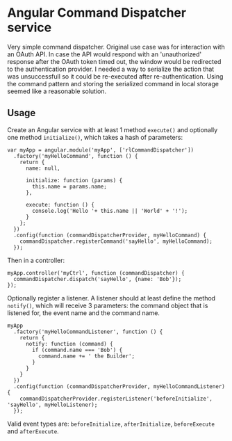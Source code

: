 # Angular Command Dispatcher service

Very simple command dispatcher. Original use case was for interaction with an OAuth API. In case the API would respond
with an 'unauthorized' response after the OAuth token timed out, the window would be redirected to the authentication
provider. I needed a way to serialize the action that was unsuccessfull so it could be re-executed after
re-authentication. Using the command pattern and storing the serialized command in local storage seemed like a
reasonable solution.

## Usage
Create an Angular service with at least 1 method `execute()` and optionally one method `initialize()`, which takes a
hash of parameters: 

    var myApp = angular.module('myApp', ['rlCommandDispatcher'])
      .factory('myHelloCommand', function () {
        return {
          name: null,
          
          initialize: function (params) {
            this.name = params.name;
          },
          
          execute: function () {
            console.log('Hello '+ this.name || 'World' + '!');
          }
        };
      })
      .config(function (commandDispatcherProvider, myHelloCommand) {
        commandDispatcher.registerCommand('sayHello', myHelloCommand);
      });

Then in a controller:

    myApp.controller('myCtrl', function (commandDispatcher) {
      commandDispatcher.dispatch('sayHello', {name: 'Bob'});
    });

Optionally register a listener. A listener should at least define the method `notify()`, which will receive 3
parameters: the command object that is listened for, the event name and the command name. 

    myApp
      .factory('myHelloCommandListener', function () {
        return {
          notify: function (command) {
            if (command.name === 'Bob') {
              command.name += ' the Builder';
            }
          }
        }
      })
      .config(function (commandDispatcherProvider, myHelloCommandListener) {
        commandDispatcherProvider.registerListener('beforeInitialize', 'sayHello', myHelloListener);
      });

Valid event types are: `beforeInitialize`, `afterInitialize`, `beforeExecute` and `afterExecute`.